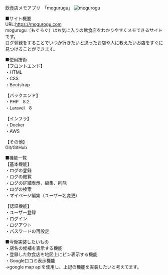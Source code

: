 飲食店メモアプリ　「mogurugu」
![mogurogu](https://github.com/RiyaIwami/portfolio/assets/150124532/7e17c560-5ce3-494b-8fb7-7dff60b723b4)<br>

■サイト概要<br>
URL:https://mogurogu.com<br>
mogurugu（もぐろぐ）はお気に入りの飲食店をわかりやすくメモできるサイトです。<br>
ログ登録をすることでいつか行きたいと思ったお店や人に教えたいお店をすぐに見つけることができます。<br>

■使用技術<br>
【フロントエンド】<br>
・HTML<br>
・CSS<br>
・Bootstrap<br>

【バックエンド】<br>
・PHP　8.2<br>
・Laravel　8<br>

【インフラ】<br>
・Docker<br>
・AWS<br>

【その他】<br>
Git/GitHub<br>

■機能一覧<br>
【基本機能】<br>
・ログの登録<br>
・ログの閲覧<br>
・ログの詳細表示、編集、削除<br>
・ログの検索<br>
・マイページ編集（ユーザー名変更）<br>

【認証機能】<br>
・ユーザー登録<br>
・ログイン<br>
・ログアウト<br>
・パスワードの再設定<br>


■今後実装したいもの<br>
・店名の候補を表示する機能<br>
・登録した飲食店を地図上にピン表示する機能<br>
・Google口コミ表示機能<br>
->google map apiを使用し、上記の機能を実装したいと考えてます。<br>
